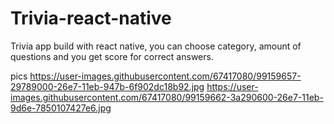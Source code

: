 # Trivia-react-native
Trivia app build with react native, you can choose category, amount of questions and you get score for correct answers.

pics
https://user-images.githubusercontent.com/67417080/99159657-29789000-26e7-11eb-947b-6f902dc18b92.jpg
https://user-images.githubusercontent.com/67417080/99159662-3a290600-26e7-11eb-9d6e-7850107427e6.jpg
